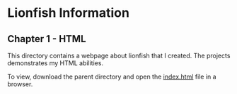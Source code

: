 # Lionfish Information
## Chapter 1 - HTML

This directory contains a webpage about lionfish that I created. The projects demonstrates my HTML abilities.

To view, download the parent directory and open the [index.html](/1-html/index.html) file in a browser.
